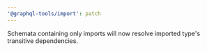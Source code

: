 ```yaml
---
'@graphql-tools/import': patch
---
```


Schemata containing only imports will now resolve imported type's transitive dependencies.
